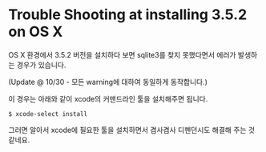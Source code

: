# Trouble Shooting at installing 3.5.2 on OS X

OS X 환경에서 3.5.2 버전을 설치하다 보면 sqlite3를 찾지 못했다면서 에러가 발생하는 경우가 있습니다.

(Update @ 10/30 - 모든 warning에 대하여 동일하게 동작합니다.)

이 경우는 아래와 같이 xcode의 커맨드라인 툴을 설치해주면 됩니다.

```
$ xcode-select install
```

그러면 알아서 xcode에 필요한 툴을 설치하면서 겸사겸사 디펜던시도 해결해 주는 것 같네요.